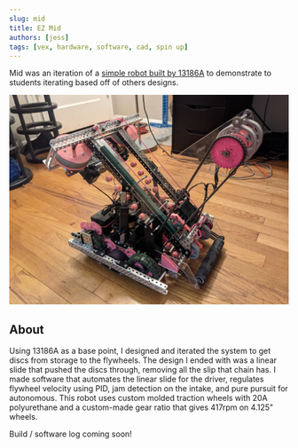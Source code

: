 ```yaml
---
slug: mid
title: EZ Mid
authors: [jess]
tags: [vex, hardware, software, cad, spin up]
---
```




Mid was an iteration of a [simple robot built by 13186A](https://www.youtube.com/watch?v=CqWtpF6hbSg) to demonstrate to students iterating based off of others designs.  

![](banner.jpg)

<!--truncate-->

## About
Using 13186A as a base point, I designed and iterated the system to get discs from storage to the flywheels.  The design I ended with was a linear slide that pushed the discs through, removing all the slip that chain has.  I made software that automates the linear slide for the driver, regulates flywheel velocity using PID, jam detection on the intake, and pure pursuit for autonomous.  This robot uses custom molded traction wheels with 20A polyurethane and a custom-made gear ratio that gives 417rpm on 4.125" wheels.

Build / software log coming soon!